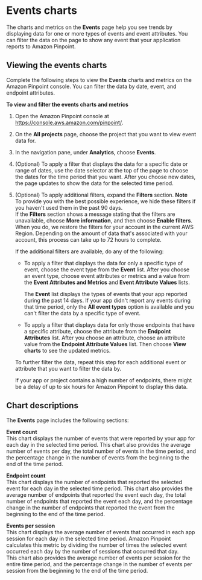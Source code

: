 # Events charts<a name="analytics-events"></a>

The charts and metrics on the **Events** page help you see trends by displaying data for one or more types of events and event attributes\. You can filter the data on the page to show any event that your application reports to Amazon Pinpoint\.

## Viewing the events charts<a name="analytics-events-view"></a>

Complete the following steps to view the **Events** charts and metrics on the Amazon Pinpoint console\. You can filter the data by date, event, and endpoint attributes\.

**To view and filter the events charts and metrics**

1. Open the Amazon Pinpoint console at [https://console\.aws\.amazon\.com/pinpoint/](https://console.aws.amazon.com/pinpoint/)\.

1. On the **All projects** page, choose the project that you want to view event data for\.

1. In the navigation pane, under **Analytics**, choose **Events**\.

1. \(Optional\) To apply a filter that displays the data for a specific date or range of dates, use the date selector at the top of the page to choose the dates for the time period that you want\. After you choose new dates, the page updates to show the data for the selected time period\.

1. \(Optional\) To apply additional filters, expand the **Filters** section\.
**Note**  
To provide you with the best possible experience, we hide these filters if you haven't used them in the past 90 days\.  
If the **Filters** section shows a message stating that the filters are unavailable, choose **More information**, and then choose **Enable filters**\. When you do, we restore the filters for your account in the current AWS Region\. Depending on the amount of data that's associated with your account, this process can take up to 72 hours to complete\.

   If the additional filters are available, do any of the following:
   + To apply a filter that displays the data for only a specific type of event, choose the event type from the **Event** list\. After you choose an event type, choose event attributes or metrics and a value from the **Event Attributes and Metrics** and **Event Attribute Values** lists\.

     The **Event** list displays the types of events that your app reported during the past 14 days\. If your app didn't report any events during that time period, only the **All event types** option is available and you can't filter the data by a specific type of event\.
   + To apply a filter that displays data for only those endpoints that have a specific attribute, choose the attribute from the **Endpoint Attributes** list\. After you choose an attribute, choose an attribute value from the **Endpoint Attribute Values** list\. Then choose **View charts** to see the updated metrics\.

   To further filter the data, repeat this step for each additional event or attribute that you want to filter the data by\.

   If your app or project contains a high number of endpoints, there might be a delay of up to six hours for Amazon Pinpoint to display this data\.

## Chart descriptions<a name="analytics-events-description"></a>

The **Events** page includes the following sections:

**Event count**  
This chart displays the number of events that were reported by your app for each day in the selected time period\. This chart also provides the average number of events per day, the total number of events in the time period, and the percentage change in the number of events from the beginning to the end of the time period\.

**Endpoint count**  
This chart displays the number of endpoints that reported the selected event for each day in the selected time period\. This chart also provides the average number of endpoints that reported the event each day, the total number of endpoints that reported the event each day, and the percentage change in the number of endpoints that reported the event from the beginning to the end of the time period\.

**Events per session**  
This chart displays the average number of events that occurred in each app session for each day in the selected time period\. Amazon Pinpoint calculates this metric by dividing the number of times the selected event occurred each day by the number of sessions that occurred that day\.  
This chart also provides the average number of events per session for the entire time period, and the percentage change in the number of events per session from the beginning to the end of the time period\.
